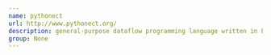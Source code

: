 ```yaml
---
name: pythonect
url: http://www.pythonect.org/
description: general-purpose dataflow programming language written in Python. URL : http://www.pythonect.org/ Groups : None
group: None
---
```

